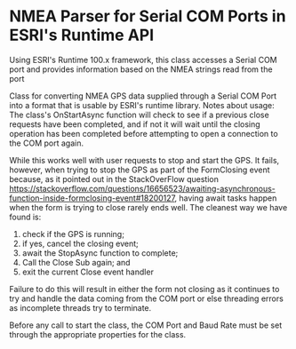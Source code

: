 # NMEA Parser for Serial COM Ports in ESRI's Runtime API
Using ESRI's Runtime 100.x framework, this class accesses a Serial COM port and provides information based on the NMEA strings read from the port

Class for converting NMEA GPS data supplied through a Serial COM Port into a format that is usable by ESRI's runtime library.
Notes about usage: The class's OnStartAsync function will check to see if a previous close requests have been completed, and if not it will wait until the closing operation has been completed before attempting to open a connection to the COM port again.  

While this works well with user requests to stop and start the GPS.  It fails, however, when trying to stop the GPS as part of the FormClosing event because, as it pointed out in the StackOverFlow question https://stackoverflow.com/questions/16656523/awaiting-asynchronous-function-inside-formclosing-event#18200127, having await tasks happen when the form is trying to close rarely ends well.  The cleanest way we have found is:
1) check if the GPS is running; 
2) if yes, cancel the closing event;
3) await the StopAsync function to complete;
4) Call the Close Sub again; and
5) exit the current Close event handler

Failure to do this will result in either the form not closing as it continues to try and handle the data coming from the COM port or else threading errors as incomplete threads try to terminate.

Before any call to start the class, the COM Port and Baud Rate must be set through the appropriate properties for the class.
